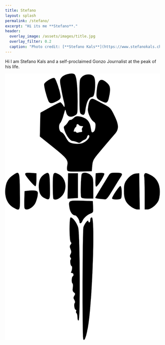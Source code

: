 ```yaml
---
title: Stefano
layout: splash
permalink: /stefano/
excerpt: "Hi its me **Stefano**."
header:
  overlay_image: /assets/images/title.jpg
  overlay_filter: 0.2
  caption: "Photo credit: [**Stefano Kals**](https://www.stefanokals.ch)"
---
```


Hi I am Stefano Kals and a self-proclaimed Gonzo Journalist at the peak of his life.

![Gonzo](/assets/images/us/gonzo.png)